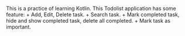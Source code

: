 This is a practice of learning Kotlin.
This Todolist application has some feature:
	+ Add, Edit, Delete task.
	+ Search task.
	+ Mark completed task, hide and show completed task, delete all completed.
	+ Mark task as important.
